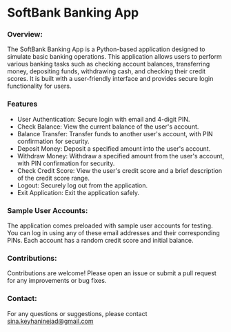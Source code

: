 # SoftBank Banking App

### Overview:
The SoftBank Banking App is a Python-based application designed to simulate basic banking operations. This application allows users to perform various banking tasks such as checking account balances, transferring money, depositing funds, withdrawing cash, and checking their credit scores. It is built with a user-friendly interface and provides secure login functionality for users.


### Features
* User Authentication: Secure login with email and 4-digit PIN.
* Check Balance: View the current balance of the user's account.
* Balance Transfer: Transfer funds to another user's account, with PIN confirmation for security.
* Deposit Money: Deposit a specified amount into the user's account.
* Withdraw Money: Withdraw a specified amount from the user's account, with PIN confirmation for security.
* Check Credit Score: View the user's credit score and a brief description of the credit score range.
* Logout: Securely log out from the application.
* Exit Application: Exit the application safely.


### Sample User Accounts:
The application comes preloaded with sample user accounts for testing. You can log in using any of these email addresses and their corresponding PINs. Each account has a random credit score and initial balance.


### Contributions:
Contributions are welcome! Please open an issue or submit a pull request for any improvements or bug fixes.


### Contact: 
For any questions or suggestions, please contact sina.keyhaninejad@gmail.com 




